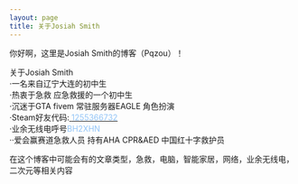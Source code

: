 ```yaml
---
layout: page
title: 关于Josiah Smith
---
```


你好啊，这里是Josiah Smith的博客（Pqzou）！<br>

关于Josiah Smith<br>
·一名来自辽宁大连的初中生<br>
·热衷于急救 应急救援的一个初中生<br>
·沉迷于GTA fivem 常驻服务器EAGLE 角色扮演<br>
·Steam好友代码:<a href="https://steamcommunity.com/profiles/76561199215632460/" target="_blank">
    <span style="color: #92c4f7;">1255366732</span>
</a><br>
·业余无线电呼号<span style="color: #92c4f7;">BH2XHN</span><br>
··爱会赢赛道急救人员 持有AHA CPR&AED 中国红十字救护员<br>


在这个博客中可能会有的文章类型，急救，电脑，智能家居，网络，业余无线电，二次元等相关内容<br>
